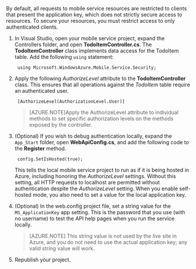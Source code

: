 

By default, all requests to mobile service resources are restricted to clients that present the application key, which does not strictly secure access to resources. To secure your resources, you must restrict access to only authenticated clients.

1. In Visual Studio, open your mobile service project, expand the Controllers folder, and open **TodoItemController.cs**. The **TodoItemController** class implements data access for the TodoItem table. Add the following `using` statement:

		using Microsoft.WindowsAzure.Mobile.Service.Security;

2. Apply the following _AuthorizeLevel_ attribute to the **TodoItemController** class. This ensures that all operations against the _TodoItem_ table require an authenticated user.

		[AuthorizeLevel(AuthorizationLevel.User)]

	>[AZURE.NOTE]Apply the AuthorizeLevel attribute to individual methods to set specific authorization levels on the methods exposed by the controller.

3. (Optional) If you wish to debug authentication locally, expand the `App_Start` folder, open **WebApiConfig.cs**, and add the following code to the **Register** method.  

		config.SetIsHosted(true);

	This tells the local mobile service project to run as if it is being hosted in Azure, including honoring the *AuthorizeLevel* settings. Without this setting, all HTTP requests to localhost are permitted without authentication despite the *AuthorizeLevel* setting. When you enable self-hosted mode, you also need to set a value for the local application key.

4. (Optional) In the web.config project file, set a string value for the `MS_ApplicationKey` app setting. This is the password that you use (with no username) to test the API help pages when you run the service locally.

	>[AZURE.NOTE] This string value is not used by the live site in Azure, and you do not need to use the actual application key; any valid string value will work.
 
4. Republish your project.
